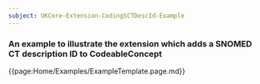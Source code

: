 ```yaml
---
subject: UKCore-Extension-CodingSCTDescId-Example
---
```

### An example to illustrate the extension which adds a SNOMED CT description ID to CodeableConcept

{{page:Home/Examples/ExampleTemplate.page.md}}